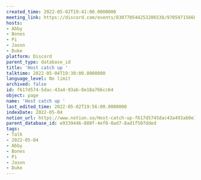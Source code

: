 ```yaml
---
created_time: 2022-05-02T19:41:00.0000000
meeting_link: https://discord.com/events/830770544253206538/970597156681568276
hosts:
- Abby
- Bones
- Pi
- Jason
- Duke
platform: Discord
parent_type: database_id
title: 'Host catch up '
talktime: 2022-05-04T19:30:00.0000000
language_level: No limit
archived: false
id: f617d574-5dac-43a4-93ab-0e18a766cc64
object: page
name: 'Host catch up '
last_edited_time: 2022-05-02T19:56:00.0000000
indexDate: 2022-05-04
notion_url: https://www.notion.so/Host-catch-up-f617d5745dac43a493ab0e18a766cc64
parent_database_id: e9339446-880f-4ef0-8ad7-8ad1f507dded
tags:
- Talk
- 2022-05-04
- Abby
- Bones
- Pi
- Jason
- Duke
---
```





